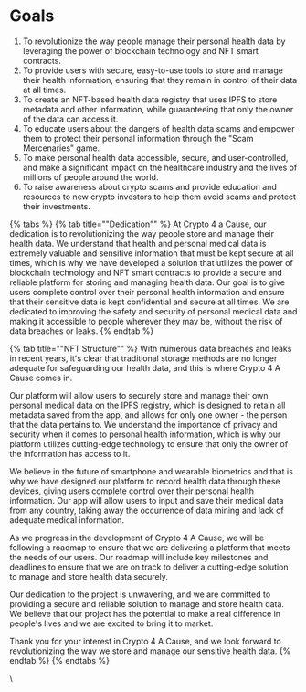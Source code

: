 # Goals

1. To revolutionize the way people manage their personal health data by leveraging the power of blockchain technology and NFT smart contracts.
2. To provide users with secure, easy-to-use tools to store and manage their health information, ensuring that they remain in control of their data at all times.
3. To create an NFT-based health data registry that uses IPFS to store metadata and other information, while guaranteeing that only the owner of the data can access it.
4. To educate users about the dangers of health data scams and empower them to protect their personal information through the "Scam Mercenaries" game.
5. To make personal health data accessible, secure, and user-controlled, and make a significant impact on the healthcare industry and the lives of millions of people around the world.
6. To raise awareness about crypto scams and provide education and resources to new crypto investors to help them avoid scams and protect their investments.

{% tabs %}
{% tab title=""Dedication"" %}
At Crypto 4 a Cause, our dedication is to revolutionizing the way people store and manage their health data. We understand that health and personal medical data is extremely valuable and sensitive information that must be kept secure at all times, which is why we have developed a solution that utilizes the power of blockchain technology and NFT smart contracts to provide a secure and reliable platform for storing and managing health data. Our goal is to give users complete control over their personal health information and ensure that their sensitive data is kept confidential and secure at all times. We are dedicated to improving the safety and security of personal medical data and making it accessible to people wherever they may be, without the risk of data breaches or leaks.
{% endtab %}

{% tab title=""NFT Structure"" %}
With numerous data breaches and leaks in recent years, it's clear that traditional storage methods are no longer adequate for safeguarding our health data, and this is where Crypto 4 A Cause comes in.

Our platform will allow users to securely store and manage their own personal medical data on the IPFS registry, which is designed to retain all metadata saved from the app, and allows for only one owner - the person that the data pertains to. We understand the importance of privacy and security when it comes to personal health information, which is why our platform utilizes cutting-edge technology to ensure that only the owner of the information has access to it.&#x20;

We believe in the future of smartphone and wearable biometrics and that is why we have designed our platform to record health data through these devices, giving users complete control over their personal health information. Our app will allow users to input and save their medical data from any country, taking away the occurrence of data mining and lack of adequate medical information.

As we progress in the development of Crypto 4 A Cause, we will be following a roadmap to ensure that we are delivering a platform that meets the needs of our users. Our roadmap will include key milestones and deadlines to ensure that we are on track to deliver a cutting-edge solution to manage and store health data securely.

Our dedication to the project is unwavering, and we are committed to providing a secure and reliable solution to manage and store health data. We believe that our project has the potential to make a real difference in people's lives and we are excited to bring it to market.

Thank you for your interest in Crypto 4 A Cause, and we look forward to revolutionizing the way we store and manage our sensitive health data.
{% endtab %}
{% endtabs %}

\
